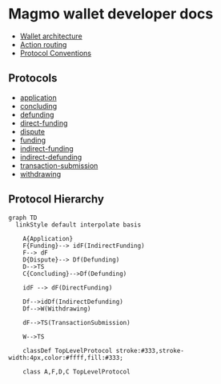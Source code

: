 # Magmo wallet developer docs

- [Wallet architecture](./structuring-the-wallet.md)
- [Action routing](./action-routing.md)
- [Protocol Conventions](./protocol-conventions.md)

## Protocols

- [application](../src/redux/protocols/application/readme.md)
- [concluding](../src/redux/protocols/concluding/readme.md)
- [defunding](../src/redux/protocols/defunding/readme.md)
- [direct-funding](../src/redux/protocols/direct-funding/readme.md)
- [dispute](../src/redux/protocols/dispute/readme.md)
- [funding](../src/redux/protocols/funding/readme.md)
- [indirect-funding](../src/redux/protocols/indirect-funding/readme.md)
- [indirect-defunding](../src/redux/protocols/indirect-defunding/readme.md)
- [transaction-submission](../src/redux/protocols/transaction-submission/readme.md)
- [withdrawing](../src/redux/protocols/withdrawing/readme.md)

## Protocol Hierarchy

```mermaid
graph TD
  linkStyle default interpolate basis

    A{Application}
    F{Funding}--> idF(IndirectFunding)
    F--> dF
    D{Dispute}--> Df(Defunding)
    D-->TS
    C{Concluding}-->Df(Defunding)

    idF --> dF(DirectFunding)

    Df-->idDf(IndirectDefunding)
    Df-->W(Withdrawing)

    dF-->TS(TransactionSubmission)

    W-->TS

    classDef TopLevelProtocol stroke:#333,stroke-width:4px,color:#ffff,fill:#333;

    class A,F,D,C TopLevelProtocol


```
